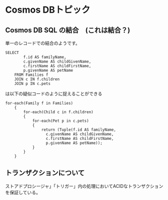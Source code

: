 # Cosmos DBトピック

## Cosmos DB SQL の結合　(これは結合？)

単一のレコードでの結合のようです。
```
SELECT 
        f.id AS familyName,
        c.givenName AS childGivenName,
        c.firstName AS childFirstName,
        p.givenName AS petName
    FROM Families f
    JOIN c IN f.children
    JOIN p IN c.pets
```
は以下の疑似コードのように捉えることができる
```
for-each(Family f in Families)
    {
        for-each(Child c in f.children)
        {
            for-each(Pet p in c.pets)
            {
                return (Tuple(f.id AS familyName,
                  c.givenName AS childGivenName,
                  c.firstName AS childFirstName,
                  p.givenName AS petName));
            }
        }
    }
```

## トランザクションについて
ストアドプロシージャ」「トリガー」内の処理においてACIDなトランザクションを保証している。

